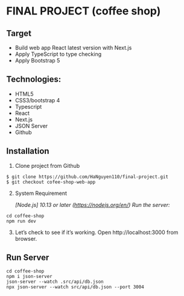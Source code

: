 <!-- This is a [Next.js](https://nextjs.org/) project bootstrapped with [`create-next-app`](https://github.com/vercel/next.js/tree/canary/packages/create-next-app).

## Getting Started

First, run the development server:

```bash
npm run dev
# or
yarn dev
```

Open [http://localhost:3000](http://localhost:3000) with your browser to see the result.

You can start editing the page by modifying `pages/index.js`. The page auto-updates as you edit the file.

[API routes](https://nextjs.org/docs/api-routes/introduction) can be accessed on [http://localhost:3000/api/hello](http://localhost:3000/api/hello). This endpoint can be edited in `pages/api/hello.js`.

The `pages/api` directory is mapped to `/api/*`. Files in this directory are treated as [API routes](https://nextjs.org/docs/api-routes/introduction) instead of React pages.

## Learn More

To learn more about Next.js, take a look at the following resources:

- [Next.js Documentation](https://nextjs.org/docs) - learn about Next.js features and API.
- [Learn Next.js](https://nextjs.org/learn) - an interactive Next.js tutorial.

You can check out [the Next.js GitHub repository](https://github.com/vercel/next.js/) - your feedback and contributions are welcome!

## Deploy on Vercel

The easiest way to deploy your Next.js app is to use the [Vercel Platform](https://vercel.com/new?utm_medium=default-template&filter=next.js&utm_source=create-next-app&utm_campaign=create-next-app-readme) from the creators of Next.js.

Check out our [Next.js deployment documentation](https://nextjs.org/docs/deployment) for more details. -->

# FINAL PROJECT (coffee shop)

## Target

- Build web app React latest version with Next.js
- Apply TypeScript to type checking
- Apply Bootstrap 5

## Technologies:

- HTML5
- CSS3/bootstrap 4
- Typescript
- React
- Next.js
- JSON Server
- Github

## Installation

1. Clone project from Github

```
$ git clone https://github.com/HaNguyen110/final-project.git
$ git checkout cofee-shop-web-app
```

2. System Requirement

   _[Node.js] 10.13 or later (https://nodejs.org/en/)_
   _Run the server:_

```
cd coffee-shop
npm run dev
```

3. Let’s check to see if it’s working. Open http://localhost:3000 from browser.

## Run Server

```
cd coffee-shop
npm i json-server
json-server --watch .src/api/db.json
npx json-server --watch src/api/db.json --port 3004
```
